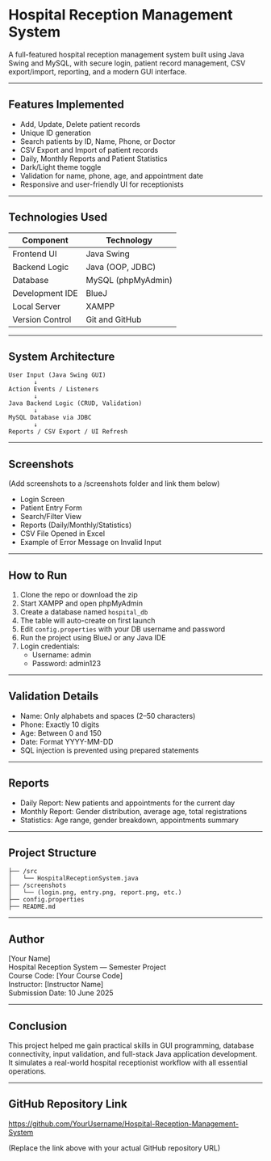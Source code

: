 # Hospital Reception Management System

A full-featured hospital reception management system built using Java Swing and MySQL, with secure login, patient record management, CSV export/import, reporting, and a modern GUI interface.

---

## Features Implemented

- Add, Update, Delete patient records  
- Unique ID generation  
- Search patients by ID, Name, Phone, or Doctor  
- CSV Export and Import of patient records  
- Daily, Monthly Reports and Patient Statistics  
- Dark/Light theme toggle  
- Validation for name, phone, age, and appointment date  
- Responsive and user-friendly UI for receptionists  

---

## Technologies Used

| Component         | Technology             |
|------------------|------------------------|
| Frontend UI      | Java Swing             |
| Backend Logic     | Java (OOP, JDBC)       |
| Database         | MySQL (phpMyAdmin)     |
| Development IDE  | BlueJ                  |
| Local Server     | XAMPP                  |
| Version Control  | Git and GitHub         |

---

## System Architecture

```
User Input (Java Swing GUI)
       ↓
Action Events / Listeners
       ↓
Java Backend Logic (CRUD, Validation)
       ↓
MySQL Database via JDBC
       ↓
Reports / CSV Export / UI Refresh
```

---

## Screenshots

(Add screenshots to a /screenshots folder and link them below)

- Login Screen  
- Patient Entry Form  
- Search/Filter View  
- Reports (Daily/Monthly/Statistics)  
- CSV File Opened in Excel  
- Example of Error Message on Invalid Input  

---

## How to Run

1. Clone the repo or download the zip  
2. Start XAMPP and open phpMyAdmin  
3. Create a database named `hospital_db`  
4. The table will auto-create on first launch  
5. Edit `config.properties` with your DB username and password  
6. Run the project using BlueJ or any Java IDE  
7. Login credentials:  
   - Username: admin  
   - Password: admin123

---

## Validation Details

- Name: Only alphabets and spaces (2–50 characters)  
- Phone: Exactly 10 digits  
- Age: Between 0 and 150  
- Date: Format YYYY-MM-DD  
- SQL injection is prevented using prepared statements

---

## Reports

- Daily Report: New patients and appointments for the current day  
- Monthly Report: Gender distribution, average age, total registrations  
- Statistics: Age range, gender breakdown, appointments summary

---

## Project Structure

```
├── /src
│   └── HospitalReceptionSystem.java
├── /screenshots
│   └── (login.png, entry.png, report.png, etc.)
├── config.properties
├── README.md
```

---

## Author

[Your Name]  
Hospital Reception System — Semester Project  
Course Code: [Your Course Code]  
Instructor: [Instructor Name]  
Submission Date: 10 June 2025

---

## Conclusion

This project helped me gain practical skills in GUI programming, database connectivity, input validation, and full-stack Java application development. It simulates a real-world hospital receptionist workflow with all essential operations.

---

## GitHub Repository Link

https://github.com/YourUsername/Hospital-Reception-Management-System

(Replace the link above with your actual GitHub repository URL)
